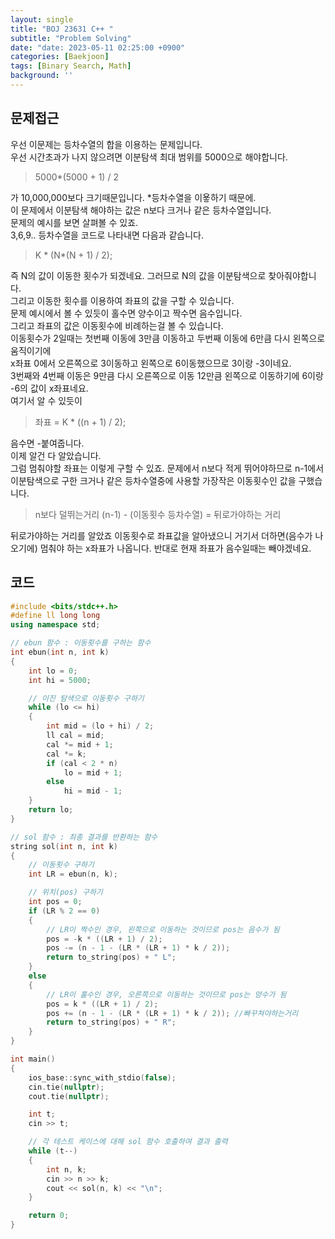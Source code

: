 ```yaml
---
layout: single
title: "BOJ 23631 C++ "
subtitle: "Problem Solving"
date: "date: 2023-05-11 02:25:00 +0900"
categories: [Baekjoon]
tags: [Binary Search, Math]
background: ''
---
```

## 문제접근
우선 이문제는 등차수열의 합을 이용하는 문제입니다.  
우선 시간초과가 나지 않으려면 이분탐색 최대 범위를 5000으로 해야합니다.  
>5000*(5000 + 1) / 2  
 
가 10,000,000보다 크기때문입니다.
*등차수열을 이욯하기 때문에.  
이 문제에서 이분탐색 해야하는 값은 n보다 크거나 같은 등차수열입니다.  
문제의 예시를 보면 살펴볼 수 있죠.  
3,6,9.. 등차수열을 코드로 나타내면 다음과 같습니다.  
>K * (N*(N + 1) / 2);

즉 N의 값이 이동한 횟수가 되겠네요. 그러므로 N의 값을 이분탐색으로 찾아줘야합니다.  
그리고 이동한 횟수를 이용하여 좌표의 값을 구할 수 있습니다.  
문제 예시에서 볼 수 있듯이 홀수면 양수이고 짝수면 음수입니다.  
그리고 좌표의 값은 이동횟수에 비례하는걸 볼 수 있습니다.  
이동횟수가 2일때는 첫번째 이동에 3만큼 이동하고 두번째 이동에 6만큼 다시 왼쪽으로 움직이기에  
x좌표 0에서 오른쪽으로 3이동하고 왼쪽으로 6이동했으므로 3이랑 -3이네요.  
3번째와 4번째 이동은 9만큼 다시 오른쪽으로 이동 12만큼 왼쪽으로 이동하기에 6이랑 -6의 값이 x좌표네요.   
여기서 알 수 있듯이 
>좌표 = K * ((n + 1) / 2);

음수면 -붙여줍니다.  
이제 알건 다 알았습니다.  
그럼 멈춰야할 좌표는 이렇게 구할 수 있죠. 문제에서 n보다 적게 뛰어야하므로 n-1에서 이분탐색으로 구한 크거나 같은 등차수열중에 사용할 가장작은 이동횟수인 값을 구했습니다.
>n보다 덜뛰는거리 (n-1) - (이동횟수 등차수열) = 뒤로가야하는 거리

뒤로가야하는 거리를 알았죠 이동횟수로 좌표값을 알아냈으니 거기서 더하면(음수가 나오기에) 멈춰야 하는 x좌표가 나옵니다. 반대로 현재 좌표가 음수일때는 빼야겠네요.

## 코드
```c++
#include <bits/stdc++.h> 
#define ll long long
using namespace std;

// ebun 함수 : 이동횟수를 구하는 함수
int ebun(int n, int k)
{
    int lo = 0;
    int hi = 5000;

    // 이진 탐색으로 이동횟수 구하기
    while (lo <= hi)
    {
        int mid = (lo + hi) / 2;
        ll cal = mid;
        cal *= mid + 1;
        cal *= k;
        if (cal < 2 * n)
            lo = mid + 1;
        else
            hi = mid - 1;
    }
    return lo;
}

// sol 함수 : 최종 결과를 반환하는 함수
string sol(int n, int k)
{
    // 이동횟수 구하기
    int LR = ebun(n, k);

    // 위치(pos) 구하기
    int pos = 0;
    if (LR % 2 == 0)
    {
        // LR이 짝수인 경우, 왼쪽으로 이동하는 것이므로 pos는 음수가 됨
        pos = -k * ((LR + 1) / 2);
        pos -= (n - 1 - (LR * (LR + 1) * k / 2));
        return to_string(pos) + " L";
    }
    else
    {
        // LR이 홀수인 경우, 오른쪽으로 이동하는 것이므로 pos는 양수가 됨
        pos = k * ((LR + 1) / 2);
        pos += (n - 1 - (LR * (LR + 1) * k / 2)); //빠꾸쳐야하는거리
        return to_string(pos) + " R";
    }
}

int main()
{
    ios_base::sync_with_stdio(false);
    cin.tie(nullptr);
    cout.tie(nullptr);

    int t;
    cin >> t;

    // 각 테스트 케이스에 대해 sol 함수 호출하여 결과 출력
    while (t--)
    {
        int n, k;
        cin >> n >> k;
        cout << sol(n, k) << "\n";
    }

    return 0;
}

```
